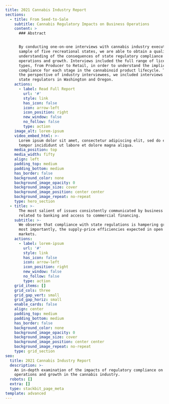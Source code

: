 ```yaml
---
title: 2021 Cannabis Industry Report
sections:
  - title: From Seed-to-Sale
    subtitle: Cannabis Regulatory Impacts on Business Operations
    content: >
      ### Abstract


      By conducting one-on-one interviews with cannabis industry executives in a
      sample of five recreational states, we are able to obtain a qualitative
      understanding of the consequences of state regulatory compliance on
      operations and growth. Interviews included the full range of license
      types, from Producer to Retail, in order to understand the implications of
      compliance for each stage in the cannabinoid product lifecycle. To balance
      the perspective of industry interviewees, we included interviews with
      state regulators in Washington and Oregon.
    actions:
      - label: Read Full Report
        url: '#'
        style: link
        has_icon: false
        icon: arrow-left
        icon_position: right
        new_window: false
        no_follow: false
        type: action
    image_alt: lorem-ipsum
    video_embed_html: >-
      Lorem ipsum dolor sit amet, consectetur adipiscing elit, sed do eiusmod
      tempor incididunt ut labore et dolore magna aliqua.
    media_position: top
    media_width: fifty
    align: left
    padding_top: medium
    padding_bottom: medium
    has_border: false
    background_color: none
    background_image_opacity: 0
    background_image_size: cover
    background_image_position: center center
    background_image_repeat: no-repeat
    type: hero_section
  - title: >-
      The most salient of issues consistently communicated by business operators
      related to banking and access to commercial financing.
    subtitle: >-
      We observe that compliance with state regulations is hampering growth and,
      most importantly, the supply-price efficiencies expected in open free
      markets.
    actions:
      - label: lorem-ipsum
        url: '#'
        style: link
        has_icon: false
        icon: arrow-left
        icon_position: right
        new_window: false
        no_follow: false
        type: action
    grid_items: []
    grid_cols: three
    grid_gap_vert: small
    grid_gap_horiz: small
    enable_cards: false
    align: center
    padding_top: medium
    padding_bottom: medium
    has_border: false
    background_color: none
    background_image_opacity: 0
    background_image_size: cover
    background_image_position: center center
    background_image_repeat: no-repeat
    type: grid_section
seo:
  title: 2021 Cannabis Industry Report
  description: >-
    An in-depth examination of the impacts of regulatory compliance on
    operations and growth in the cannabis industry. 
  robots: []
  extra: []
  type: stackbit_page_meta
template: advanced
---
```

